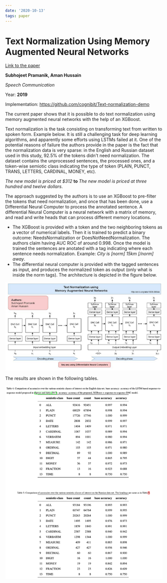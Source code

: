 ```yaml
---
date: '2020-10-13'
tags: paper
---
```

# Text Normalization Using Memory Augmented Neural Networks

[Link to the paper](https://arxiv.org/abs/1806.00044)

**Subhojeet Pramanik, Aman Hussain**

*Speech Communication*

Year: **2019**

Implementation: https://github.com/cognibit/Text-normalization-demo

The current paper shows that it is possible to do text normalization using memory augmented neural networks with the help of an XGBoost.

Text normalization is the task consisting on transforming text from written to spoken form. Example below. It is still a challenging task for deep learning algorithms, and apparently some efforts using LSTMs failed at it. One of the potential reasons of failure the authors provide in the paper is the fact that the normalization data is very sparse: in the English and Russian dataset used in this study, 92.5% of the tokens didn't need normalization. The dataset contains the unprocessed sentences, the processed ones, and a token-wise semiotic class indicating the type of token (PLAIN, PUNCT, TRANS, LETTERS, CARDINAL, MONEY, etc).

_The new model is priced at $312_ __to__ _The new model is priced at three hundred and twelve dollars_.

The approach suggested by the authors is to use an XGBoost to pre-filter the tokens that need normalization, and once that has been done, use a Differential Neural Computer to process the annotated sentence. A differential Neural Computer is a neural network with a matrix of memory, and read and write heads that can process different memory locations.

- The XGBoost is provided with a token and the two neighboring tokens as a vector of numerical labels. Then it is trained to predict a binary outcome: NeedsNormalization or DoesNotNeedNormalization. The authors claim having AUC ROC of around 0.998. Once the model is trained the sentences are anotated with a tag indicating where each sentence needs normalization. Example: _City is [norm] 15km [/norm] away_.
- The differential neural computer is provided with the tagged sentences as input, and produces the normalized token as output (only what is inside the norm tags). The architecture is depicted in the figure below.

![](assets/pramanik2019/architecture.png)

The results are shown in the following tables.

![](assets/pramanik2019/results.png)
